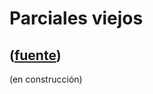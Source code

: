 # Parciales viejos
([fuente](https://campus.exactas.uba.ar/course/view.php?id=995&section=10))
---
(en construcción)

